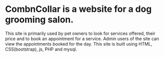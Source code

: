 # CombnCollar is a website for a dog grooming salon. 
This site is primarily used by pet owners to look for services offered, their price and to book an appointment for a service. Admin users of the site can view the appointments booked for the day.
This site is built using HTML, CSS(bootstrap), js, PHP and mysql.
